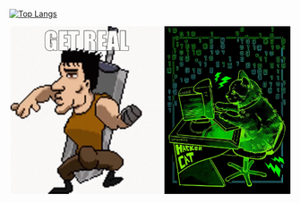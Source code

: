 [![Top Langs](https://github-readme-stats.vercel.app/api/top-langs/?username=AlanAcosta460&langs_count=20&theme=aura&hide=papyrus,tex,html,css,".ipynb"&layout=donut)](https://github.com/anuraghazra/github-readme-stats)

<div align="center">
  <img src="get-real.gif" alt="animated" height='300'/>
  <img src="hackerCat.jpg" alt="image" height="300"/>
</div>
